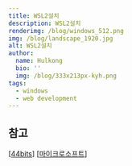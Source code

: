 ```yaml
---
title: WSL2설치
description: WSL2설치
renderimg: /blog/windows_512.png
img: /blog/landscape_1920.jpg
alt: WSL2설치
author:
  name: Hulkong
  bio: ''
  img: /blog/333x213px-kyh.png
tags:
  - windows
  - web development
---
```


## 참고

[[44bits](https://www.44bits.io/ko/post/wsl2-install-and-basic-usage)]
[[마이크로소프트](https://docs.microsoft.com/ko-kr/windows/wsl/install-win10#step-4---download-the-linux-kernel-update-package)]
